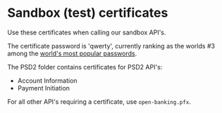 Sandbox (test) certificates
===========================

Use these certificates when calling our sandbox API's.

The certificate password is 'qwerty', currently ranking as the worlds #3 among the [world's most popular passwords](https://en.wikipedia.org/wiki/List_of_the_most_common_passwords).

The PSD2 folder contains certificates for PSD2 API's:
* Account Information
* Payment Initiation

For all other API's requiring a certificate, use `open-banking.pfx`.
